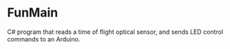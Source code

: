 # FunMain
C# program that reads a time of flight optical sensor, and sends LED control commands to an Arduino.
